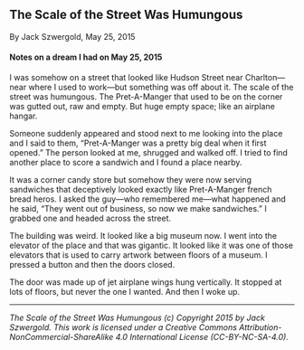 ## The Scale of the Street Was Humungous

By Jack Szwergold, May 25, 2015

#### Notes on a dream I had on May 25, 2015

I was somehow on a street that looked like Hudson Street near Charlton—near where I used to work—but something was off about it. The scale of the street was humungous. The Pret-A-Manger that used to be on the corner was gutted out, raw and empty. But huge empty space; like an airplane hangar.

Someone suddenly appeared and stood next to me looking into the place and I said to them, “Pret-A-Manger was a pretty big deal when it first opened.” The person looked at me, shrugged and walked off. I tried to find another place to score a sandwich and I found a place nearby.

It was a corner candy store but somehow they were now serving sandwiches that deceptively looked exactly like Pret-A-Manger french bread heros. I asked the guy—who remembered me—what happened and he said, “They went out of business, so now we make sandwiches.” I grabbed one and headed across the street.

The building was weird. It looked like a big museum now. I went into the elevator of the place and that was gigantic. It looked like it was one of those elevators that is used to carry artwork between floors of a museum. I pressed a button and then the doors closed.

The door was made up of jet airplane wings hung vertically. It stopped at lots of floors, but never the one I wanted. And then I woke up.

***

*The Scale of the Street Was Humungous (c) Copyright 2015 by Jack Szwergold. This work is licensed under a Creative Commons Attribution-NonCommercial-ShareAlike 4.0 International License (CC-BY-NC-SA-4.0).*